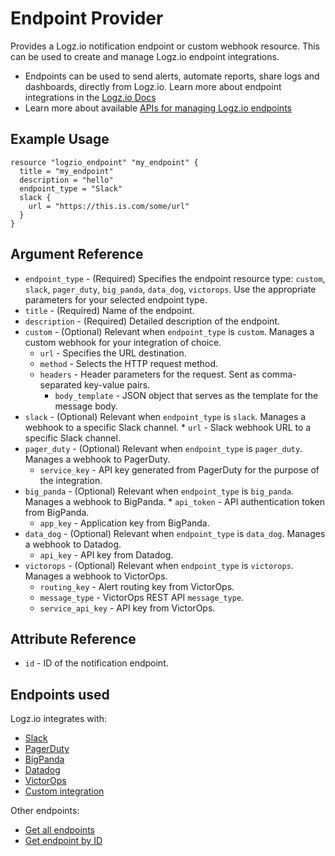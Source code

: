 # Endpoint Provider

Provides a Logz.io notification endpoint or custom webhook resource. This can be used to create and manage Logz.io endpoint integrations.

* Endpoints can be used to send alerts, automate reports, share logs and dashboards, directly from Logz.io. Learn more about endpoint integrations in the [Logz.io Docs](https://docs.logz.io/user-guide/integrations/endpoints.html)
* Learn more about available [APIs for managing Logz.io endpoints](https://docs.logz.io/api/#tag/Manage-notification-endpoints)

## Example Usage

```hcl
resource "logzio_endpoint" "my_endpoint" {
  title = "my_endpoint"
  description = "hello"
  endpoint_type = "Slack"
  slack {
    url = "https://this.is.com/some/url"
  }
}
```


## Argument Reference

* `endpoint_type` - (Required) Specifies the endpoint resource type: `custom`, `slack`, `pager_duty`, `big_panda`, `data_dog`, `victorops`. Use the appropriate parameters for your selected endpoint type.
* `title` - (Required) Name of the endpoint.
* `description` - (Required) Detailed description of the endpoint.
* `custom` - (Optional) Relevant when `endpoint_type` is `custom`. Manages a custom webhook for your integration of choice.
  * `url` - Specifies the URL destination.
  * `method` - Selects the HTTP request method.
  * `headers` - Header parameters for the request. Sent as comma-separated key-value pairs.
	* `body_template` - JSON object that serves as the template for the message body.
* `slack` - (Optional) Relevant when `endpoint_type` is `slack`. Manages a webhook to a specific Slack channel.
	  * `url` - Slack webhook URL to a specific Slack channel.
* `pager_duty` - (Optional) Relevant when `endpoint_type` is `pager_duty`. Manages a webhook to PagerDuty.
	* `service_key` - API key generated from PagerDuty for the purpose of the integration.
* `big_panda` - (Optional) Relevant when `endpoint_type` is `big_panda`. Manages a webhook to BigPanda.
	  * `api_token` - API authentication token from BigPanda.
  	* `app_key` - Application key from BigPanda.
* `data_dog` - (Optional) Relevant when `endpoint_type` is `data_dog`. Manages a webhook to Datadog.
  	* `api_key` - API key from Datadog.
* `victorops` - (Optional) Relevant when `endpoint_type` is `victorops`. Manages a webhook to VictorOps.
  * `routing_key` - Alert routing key from VictorOps.
  * `message_type` - VictorOps REST API `message_type`.
  * `service_api_key` - API key from VictorOps.


## Attribute Reference

* `id` - ID of the notification endpoint.


## Endpoints used

Logz.io integrates with:
* [Slack](https://docs.logz.io/api/#operation/createSlack)
* [PagerDuty](https://docs.logz.io/api/#operation/createPagerDuty)
* [BigPanda](https://docs.logz.io/api/#operation/createBigPanda)
* [Datadog](https://docs.logz.io/api/#operation/createDataDog)
* [VictorOps](https://docs.logz.io/api/#operation/createVictorops)
* [Custom integration](https://docs.logz.io/api/#operation/createCustom)

Other endpoints:
* [Get all endpoints](https://docs.logz.io/api/#operation/getAllEndpoints)
* [Get endpoint by ID](https://docs.logz.io/api/#operation/getEndpointById)